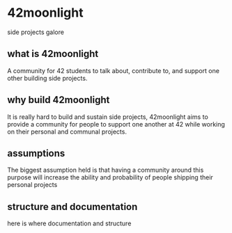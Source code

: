 # 42moonlight
side projects galore 

## what is 42moonlight
A community for 42 students to talk about, contribute to, and support one other building side projects.

## why build 42moonlight
It is really hard to build and sustain side projects, 42moonlight aims to provide a community for people to support one another at 42 while working on their personal and communal projects.

## assumptions 
The biggest assumption held is that having a community around this purpose will increase the ability and probability of people shipping their personal projects

## structure and documentation
here is where documentation and structure
